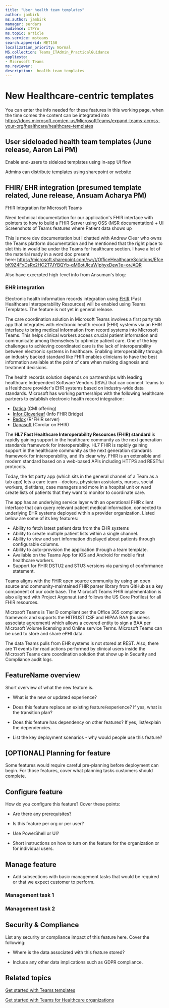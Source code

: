 ```yaml
---
title: "User health team templates"
author: jambirk
ms.author: jambirk 
manager: serdars
audience: ITPro
ms.topic: article 
ms.service: msteams 
search.appverid: MET150
localization_priority: Normal
MS.collection: Teams_ITAdmin_PracticalGuidance
appliesto:
- Microsoft Teams
ms.reviewer: 
description:  health team templates
---
```


# New Healthcare-centric templates

You can enter the info needed for these features in this working page, when the time comes the content can be integrated into 
https://docs.microsoft.com/en-us/MicrosoftTeams/expand-teams-across-your-org/healthcare/healthcare-templates 


## User sideloaded health team templates (June release, Aaron Lai PM)

Enable end-users to sideload templates using in-app UI flow

Admins can distribute templates using sharepoint or website


## FHIR/ EHR integration (presumed template related, June release, Ansuam Acharya PM)

FHIR Integration for Microsoft Teams	

Need technical documentation for our application's FHIR interface with pointers to how to build a FHIR Server using OSS (MSR documentation) + UI Screenshots of Teams features where Patient data shows up	

This is more dev documentation but I chatted with Andrew Clear who owns the Teams platform documentation and he mentioned that the right place to slot this in would be under the Teams for healthcare section. I have a lot of the material ready in a word doc present here: https://microsoft.sharepoint.com/:w:/t/OfficeHealthcareSolutions/EfcebK9Z4FxDsRx2HC2T7JYBQYb-qM9otJIcuWIphyxDew?e=orJAQR

Also have excerpted high-level info from Ansuman's blog:

### EHR integration

Electronic health information records integration using [FHIR](https://www.hl7.org/fhir/overview.html) (Fast Healthcare Interoperability Resources) will be enabled using Teams Templates. The feature is not yet in general release.

The care coordination solution in Microsoft Teams involves a first party tab app that integrates with electronic health record (EHR) systems via an FHIR interface to bring medical information from record systems into Microsoft Teams. This helps clinical workers access crucial patient information and communicate among themselves to optimize patient care. One of the key challenges to achieving coordinated care is the lack of interoperability between electronic systems in healthcare. Enabling interoperability through an industry backed standard like FHIR enables clinicians to have the best information available at the point of care when making diagnosis and treatment decisions.

The health records solution depends on partnerships with leading healthcare Independent Software Vendors (ISVs) that can connect Teams to a Healthcare provider's EHR systems based on industry-wide data standards. Microsoft has working partnerships with the following healthcare partners to establish electronic health record integration: 
- [Datica](https://datica.com/compliant-managed-integration/) (CMI offering)
- [Infor Cloverleaf](https://pages.infor.com/hcl-infor-fhir-bridge-brochure.html)  (Info FHIR Bridge)
- [Redox](https://www.redoxengine.com/fhir/) (R^FHIR server)
- [Dapasoft](https://www.dapasoft.com/corolar-fhir-server-for-microsoft-teams/) (Corolar on FHIR)

The **HL7 Fast Healthcare Interoperability Resources (FHIR) standard** is rapidly gaining support in the healthcare community as the next generation standards framework for interoperability. HL7 FHIR is rapidly gaining support in the healthcare community as the next generation standards framework for interoperability, and it’s clear why. FHIR is an extensible and modern standard based on a web-based APIs including HTTPS and RESTful protocols.

Today, the 1st party app (which sits in the general channel of a Team as a tab app) lets a care team – doctors, physician assistants, nurses, social workers, dietitians, case managers and more in a hospital unit or ward create lists of patients that they want to monitor to coordinate care.

The app has an underlying service layer with an operational FHIR client interface that can query relevant patient medical information, connected to underlying EHR systems deployed within a provider organization. Listed below are some of its key features: 

- Ability to fetch latest patient data from the EHR systems
- Ability to create multiple patient lists within a single channel. 
- Ability to view and sort information displayed about patients through configurable columns. 
- Ability to auto-provision the application through a team template. 
- Available on the Teams App for iOS and Android for mobile first healthcare workers. 
- Support for FHIR DSTU2 and STU3 versions via parsing of conformance statement.

Teams aligns with the FHIR open source community by using an open source and community-maintained FHIR parser library from GitHub as a key component of our code base. The Microsoft Teams FHIR implementation is also aligned with Project Argonaut (and follows the US Core Profiles) for all FHIR resources.

Microsoft Teams is Tier D compliant per the Office 365 compliance framework and supports the HITRUST CSF and HIPAA BAA (business associate agreement) which allows a covered entity to sign a BAA  per Microsoft Volume licensing and Online service Terms. Microsoft Teams can be used to store and share ePHI data.

The data Teams pulls from EHR systems is not stored at REST. Also, there are 11 events for read actions performed by clinical users inside the Microsoft Teams care coordination solution that show up in Security and Compliance audit logs.

<!-- most of the above is snipped from https://techcommunity.microsoft.com/t5/Microsoft-Teams-Blog/Integrate-electronic-health-records-into-Microsoft-Teams-care/ba-p/334042 -->

## FeatureName overview

Short overview of what the new feature is. 

- What is the new or updated experience?

- Does this feature replace an existing feature/experience? If yes, what is the transition plan?

- Does this feature has dependency on other features? If yes, list/explain the dependencies.

- List the key deployment scenarios - why would people use this feature? 

## [OPTIONAL] Planning for feature

Some features would require careful pre-planning before deployment can begin. For those features, cover what planning tasks customers should complete.

## Configure feature

How do you configure this feature? Cover these points: 

- Are there any prerequisites?

- Is this feature per org or per user? 

- Use PowerShell or UI?

- Short instructions on how to turn on the feature for the organization or for individual users. 

## Manage feature

- Add subsections with basic management tasks that would be required or that we expect customer to perform. 

### Management task 1

### Management task 2

## Security & Compliance

List any security or compliance impact of this feature here. Cover the following:

- Where is the data associated with this feature stored?

- Include any other data implications such as GDPR compliance.


## Related topics

[Get started with Teams templates](../get-started-with-teams-templates.md)

[Get started with Teams for Healthcare organizations](teams-in-hc.md)


